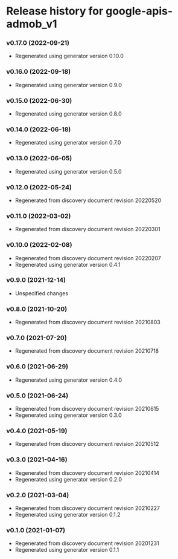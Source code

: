 # Release history for google-apis-admob_v1

### v0.17.0 (2022-09-21)

* Regenerated using generator version 0.10.0

### v0.16.0 (2022-09-18)

* Regenerated using generator version 0.9.0

### v0.15.0 (2022-06-30)

* Regenerated using generator version 0.8.0

### v0.14.0 (2022-06-18)

* Regenerated using generator version 0.7.0

### v0.13.0 (2022-06-05)

* Regenerated using generator version 0.5.0

### v0.12.0 (2022-05-24)

* Regenerated from discovery document revision 20220520

### v0.11.0 (2022-03-02)

* Regenerated from discovery document revision 20220301

### v0.10.0 (2022-02-08)

* Regenerated from discovery document revision 20220207
* Regenerated using generator version 0.4.1

### v0.9.0 (2021-12-14)

* Unspecified changes

### v0.8.0 (2021-10-20)

* Regenerated from discovery document revision 20210803

### v0.7.0 (2021-07-20)

* Regenerated from discovery document revision 20210718

### v0.6.0 (2021-06-29)

* Regenerated using generator version 0.4.0

### v0.5.0 (2021-06-24)

* Regenerated from discovery document revision 20210615
* Regenerated using generator version 0.3.0

### v0.4.0 (2021-05-19)

* Regenerated from discovery document revision 20210512

### v0.3.0 (2021-04-16)

* Regenerated from discovery document revision 20210414
* Regenerated using generator version 0.2.0

### v0.2.0 (2021-03-04)

* Regenerated from discovery document revision 20210227
* Regenerated using generator version 0.1.2

### v0.1.0 (2021-01-07)

* Regenerated from discovery document revision 20201231
* Regenerated using generator version 0.1.1

